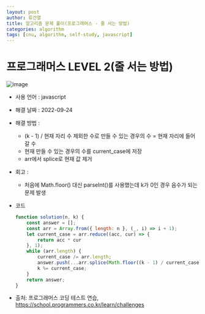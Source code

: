 ```yaml
---
layout: post
author: 류건열
title: 알고리즘 문제 풀이(프로그래머스 - 줄 서는 방법)
categories: algorithm
tags: [cnu, algorithm, self-study, javascript]
---
```


# 프로그래머스 LEVEL 2(줄 서는 방법)

  ![image](https://user-images.githubusercontent.com/34560965/192103686-64138289-3ed0-4085-a7dd-6b60643a9510.png)

  - 사용 언어 : javascript

  - 해결 날짜 : 2022-09-24

  - 해결 방법 :
    - (k - 1) / 현재 자리 수 제외한 수로 만들 수 있는 경우의 수 = 현재 자리에 들어갈 수
    - 현재 만들 수 있는 경우의 수를 current_case에 저장
    - arr에서 splice로 현재 값 제거

  - 회고 : 
    - 처음에 Math.floor() 대신 parseInt()를 사용했는데 k가 0인 경우 음수가 되는 문제 발생

  - 코드

    ```javascript
    function solution(n, k) {
        const answer = [];
        const arr = Array.from({ length: n }, (_, i) => i + 1);
        let current_case = arr.reduce((acc, cur) => {
            return acc * cur
        }, 1);
        while (arr.length) {
            current_case /= arr.length;
            answer.push(...arr.splice(Math.floor((k - 1) / current_case), 1));
            k %= current_case;
        }
        return answer;
    }
    ```
    
  - 출처: 프로그래머스 코딩 테스트 연습, https://school.programmers.co.kr/learn/challenges
